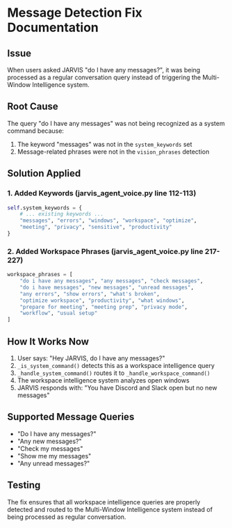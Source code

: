 # Message Detection Fix Documentation

## Issue
When users asked JARVIS "do I have any messages?", it was being processed as a regular conversation query instead of triggering the Multi-Window Intelligence system.

## Root Cause
The query "do I have any messages" was not being recognized as a system command because:
1. The keyword "messages" was not in the `system_keywords` set
2. Message-related phrases were not in the `vision_phrases` detection

## Solution Applied

### 1. Added Keywords (jarvis_agent_voice.py line 112-113)
```python
self.system_keywords = {
    # ... existing keywords ...
    "messages", "errors", "windows", "workspace", "optimize",
    "meeting", "privacy", "sensitive", "productivity"
}
```

### 2. Added Workspace Phrases (jarvis_agent_voice.py line 217-227)
```python
workspace_phrases = [
    "do i have any messages", "any messages", "check messages",
    "do i have messages", "new messages", "unread messages",
    "any errors", "show errors", "what's broken",
    "optimize workspace", "productivity", "what windows",
    "prepare for meeting", "meeting prep", "privacy mode",
    "workflow", "usual setup"
]
```

## How It Works Now

1. User says: "Hey JARVIS, do I have any messages?"
2. `_is_system_command()` detects this as a workspace intelligence query
3. `_handle_system_command()` routes it to `_handle_workspace_command()`
4. The workspace intelligence system analyzes open windows
5. JARVIS responds with: "You have Discord and Slack open but no new messages"

## Supported Message Queries
- "Do I have any messages?"
- "Any new messages?"
- "Check my messages"
- "Show me my messages"
- "Any unread messages?"

## Testing
The fix ensures that all workspace intelligence queries are properly detected and routed to the Multi-Window Intelligence system instead of being processed as regular conversation.